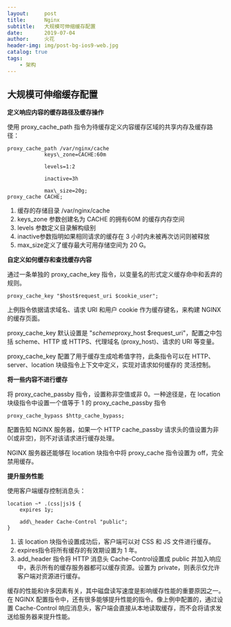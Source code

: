 ```yaml
---
layout:     post
title:      Nginx
subtitle:   大规模可伸缩缓存配置
date:       2019-07-04
author:     火花
header-img: img/post-bg-ios9-web.jpg
catalog: true
tags:
    - 架构
---
```


## 大规模可伸缩缓存配置 ##

**定义响应内容的缓存路径及缓存操作**

使用 proxy_cache_path 指令为待缓存定义内容缓存区域的共享内存及缓存路径：

	proxy_cache_path /var/nginx/cache
	            keys\_zone=CACHE:60m
	
	            levels=1:2
	
	            inactive=3h
	
	            max\_size=20g;
	proxy_cache CACHE;

1. 缓存的存储目录 /var/nginx/cache
2. keys_zone 参数创建名为 CACHE 的拥有60M 的缓存内存空间
3. levels 参数定义目录解构级别
4. inactive参数指明如果相同请求的缓存在 3 小时内未被再次访问则被释放
5. max_size定义了缓存最大可用存储空间为 20 G。

**自定义如何缓存和查找缓存内容**

通过一条单独的 proxy_cache_key 指令，以变量名的形式定义缓存命中和丢弃的规则。

	proxy_cache_key "$host$request_uri $cookie_user";

上例指令依据请求域名、请求 URI 和用户 cookie 作为缓存键名，来构建 NGINX 的缓存页面。

proxy_cache_key 默认设置是 "$scheme$proxy_host $request_uri"，配置之中包括 scheme、HTTP 或 HTTPS、代理域名
(proxy_host)、请求的 URI 等变量。

proxy_cache_key 配置了用于缓存生成哈希值字符，此条指令可以在 HTTP、server、location 块级指令上下文中定义，实现对请求如何缓存的
灵活控制。

**将一些内容不进行缓存**

将 proxy_cache_passby 指令，设置称非空值或非 0。一种途径是，在 location块级指令中设置一个值等于 1 的 proxy_cache_passby 指令

	proxy_cache_bypass $http_cache_bypass;

配置告知 NGINX 服务器，如果一个 HTTP cache_passby 请求头的值设置为非0(或非空)，则不对该请求进行缓存处理。

NGINX 服务器还能够在 location 块指令中将 proxy_cache 指令设置为 off，完全禁用缓存。

**提升服务性能**

使用客户端缓存控制消息头：

	location ~* .(css|js)$ {
	    expires 1y;
	
	    add\_header Cache-Control "public";
	}

1. 该 location 块指令设置成功后，客户端可以对 CSS 和 JS 文件进行缓存。
2. expires指令将所有缓存的有效期设置为 1 年。
3. add_header 指令将 HTTP 消息头 Cache-Control设置成 public 并加入响应中，表示所有的缓存服务器都可以缓存资源。设置为 private，则表示仅允许客户端对资源进行缓存。

缓存的性能和许多因素有关，其中磁盘读写速度是影响缓存性能的重要原因之一。在 NGINX 配置指令中，还有很多能够提升性能的指令。像上例中配置的，通过设置 Cache-Control 响应消息头，客户端会直接从本地读取缓存，而不会将请求发送给服务器来提升性能。








